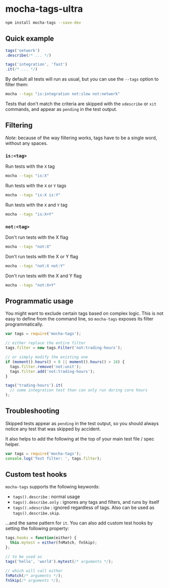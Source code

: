 # mocha-tags-ultra



```bash
npm install mocha-tags --save-dev
```

## Quick example

```js
tags('network')
.describe(/* ... */)

tags('integration', 'fast')
.it(/* ... */)
```

By default all tests will run as usual,
but you can use the `--tags` option to filter them:

```bash
mocha --tags "is:integration not:slow not:network"
```

Tests that don't match the criteria are skipped with the `xdescribe` or `xit` commands,
and appear as `pending` in the test output.

## Filtering

*Note*: because of the way filtering works, tags have to be a single word, without any spaces.

### `is:<tag>`

Run tests with the `X` tag

```bash
mocha --tags "is:X"
```

Run tests with the `X` or `Y` tags

```bash
mocha --tags "is:X is:Y"
```

Run tests with the `X` and `Y` tag

```bash
mocha --tags "is:X+Y"
```

### `not:<tag>`

Don't run tests with the X flag

```bash
mocha --tags "not:X"
```

Don't run tests with the X or Y flag

```bash
mocha --tags "not:X not:Y"
```

Don't run tests with the X and Y flag

```bash
mocha --tags "not:X+Y"
```

## Programmatic usage

You might want to exclude certain tags based on complex logic.
This is not easy to define from the command line, so `mocha-tags` exposes its filter programmatically.

```js
var tags = require('mocha-tags');

// either replace the entire filter
tags.filter = new tags.Filter('not:trading-hours');

// or simply modify the existing one
if (moment().hours() < 8 || moment().hours() > 18) {
  tags.filter.remove('not:unit');
  tags.filter.add('not:trading-hours');
}

tags('trading-hours').it(
  // some integration test than can only run during core hours
);
```

## Troubleshooting

Skipped tests appear as `pending` in the test output,
so you should always notice any test that was skipped by accident.

It also helps to add the following at the top of your main test file / spec helper.

```js
var tags = require('mocha-tags');
console.log('Test filter: ', tags.filter);
```

## Custom test hooks

`mocha-tags` supports the following keywords:

- `tags().describe` : normal usage
- `tags().describe.only` : ignores any tags and filters, and runs by itself
- `tags().xdescribe` : ignored regardless of tags. Also can be used as `tags().describe.skip`.

...and the same pattern for `it`.
You can also add custom test hooks by setting the following property:

```js
tags.hooks = function(either) {
  this.mytest = either(fnMatch, fnSkip);
};

// to be used as
tags('hello', 'world').mytest(/* arguments */);

// which will call either
fnMatch(/* arguments */);
fnSkip(/* arguments */);
```
